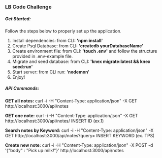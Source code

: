 ### LB Code Challenge

##### Get Started:

Follow the steps below to properly set up the application.

1. Install dependencies: from CLI: **'npm install'**
1. Create Psql Database: from CLI: **'createdb yourDatabaseName'**
1. Create environment file: from CLI: **'touch .env'** and follow the structure provided in .env-example file.
1. Migrate and seed database: from CLI: **'knex migrate:latest && knex seed:run'**
1. Start server: from CLI run: **'nodemon'**
1. Enjoy!

##### API Commands:

**GET all notes:**
curl -i -H "Content-Type: application/json" -X GET http://localhost:3000/api/notes

**GET one note:**
curl -i -H "Content-Type: application/json" -X GET http://localhost:3000/api/notes/ INSERT ID (ex.1)

**Search notes by Keyword:**
curl -i -H "Content-Type: application/json" -X GET http://localhost:3000/api/notes?query= INSERT KEYWORD (ex. TPS)

**Create new note:**
curl -i -H "Content-Type: application/json" -X POST -d '{"body" : "Pick up milk!"}' http://localhost:3000/api/notes
